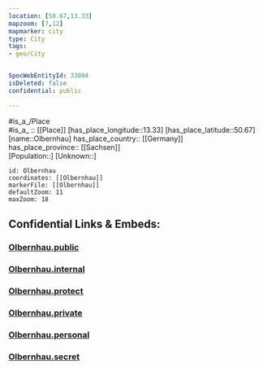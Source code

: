 ```yaml
---
location: [50.67,13.33] 
mapzoom: [7,12] 
mapmarker: city 
type: City
tags:
- geo/City


SpocWebEntityId: 33084
isDeleted: false
confidential: public

---
```

#is_a_/Place  
#is_a_ :: [[Place]] 
[has_place_longitude::13.33] 
[has_place_latitude::50.67] 
[name::Olbernhau] 
has_place_country:: [[Germany]]  
has_place_province:: [[Sachsen]]  
[Population::] 
[Unknown::] 


```leaflet
id: Olbernhau
coordinates: [[Olbernhau]] 
markerFile: [[Olbernhau]] 
defaultZoom: 11 
maxZoom: 18
```


## Confidential Links & Embeds: 

### [Olbernhau.public](/_public/\Earth\Continent\Europe\Europe~Central\Germany\Germany~East\Sachsen\counties~Sachsen\Erzgebirgskreis\cities~ErzgebirgskrOlbernhau.public.md) 

### [Olbernhau.internal](/_internal/\Earth\Continent\Europe\Europe~Central\Germany\Germany~East\Sachsen\counties~Sachsen\Erzgebirgskreis\cities~ErzgebirgskrOlbernhau.internal.md) 

### [Olbernhau.protect](/_protect/\Earth\Continent\Europe\Europe~Central\Germany\Germany~East\Sachsen\counties~Sachsen\Erzgebirgskreis\cities~ErzgebirgskrOlbernhau.protect.md) 

### [Olbernhau.private](/_private/\Earth\Continent\Europe\Europe~Central\Germany\Germany~East\Sachsen\counties~Sachsen\Erzgebirgskreis\cities~ErzgebirgskrOlbernhau.private.md) 

### [Olbernhau.personal](/_personal/\Earth\Continent\Europe\Europe~Central\Germany\Germany~East\Sachsen\counties~Sachsen\Erzgebirgskreis\cities~ErzgebirgskrOlbernhau.personal.md) 

### [Olbernhau.secret](/_secret/\Earth\Continent\Europe\Europe~Central\Germany\Germany~East\Sachsen\counties~Sachsen\Erzgebirgskreis\cities~ErzgebirgskrOlbernhau.secret.md)

